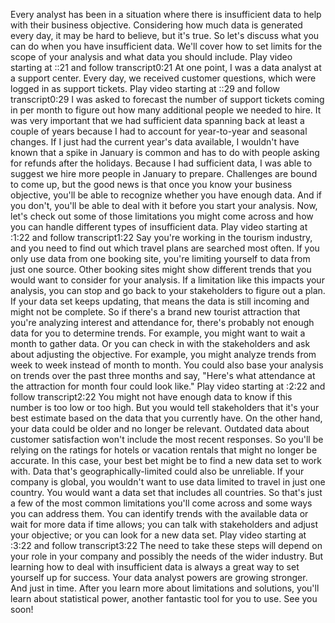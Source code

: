 
Every analyst has been in a situation where there is insufficient data to help with their business objective. Considering how much data is generated every day, it may be hard to believe, but it's true. So let's discuss what you can do when you have insufficient data. We'll cover how to set limits for the scope of your analysis and what data you should include.
Play video starting at ::21 and follow transcript0:21
At one point, I was a data analyst at a support center. Every day, we received customer questions, which were logged in as support tickets.
Play video starting at ::29 and follow transcript0:29
I was asked to forecast the number of support tickets coming in per month to figure out how many additional people we needed to hire. It was very important that we had sufficient data spanning back at least a couple of years because I had to account for year-to-year and seasonal changes. If I just had the current year's data available, I wouldn't have known that a spike in January is common and has to do with people asking for refunds after the holidays. Because I had sufficient data, I was able to suggest we hire more people in January to prepare. Challenges are bound to come up, but the good news is that once you know your business objective, you'll be able to recognize whether you have enough data. And if you don't, you'll be able to deal with it before you start your analysis. Now, let's check out some of those limitations you might come across and how you can handle different types of insufficient data.
Play video starting at :1:22 and follow transcript1:22
Say you're working in the tourism industry, and you need to find out which travel plans are searched most often. If you only use data from one booking site, you're limiting yourself to data from just one source. Other booking sites might show different trends that you would want to consider for your analysis. If a limitation like this impacts your analysis, you can stop and go back to your stakeholders to figure out a plan. If your data set keeps updating, that means the data is still incoming and might not be complete. So if there's a brand new tourist attraction that you're analyzing interest and attendance for, there's probably not enough data for you to determine trends. For example, you might want to wait a month to gather data. Or you can check in with the stakeholders and ask about adjusting the objective. For example, you might analyze trends from week to week instead of month to month. You could also base your analysis on trends over the past three months and say, "Here's what attendance at the attraction for month four could look like."
Play video starting at :2:22 and follow transcript2:22
You might not have enough data to know if this number is too low or too high. But you would tell stakeholders that it's your best estimate based on the data that you currently have. On the other hand, your data could be older and no longer be relevant. Outdated data about customer satisfaction won't include the most recent responses. So you'll be relying on the ratings for hotels or vacation rentals that might no longer be accurate. In this case, your best bet might be to find a new data set to work with. Data that's geographically-limited could also be unreliable. If your company is global, you wouldn't want to use data limited to travel in just one country. You would want a data set that includes all countries. So that's just a few of the most common limitations you'll come across and some ways you can address them. You can identify trends with the available data or wait for more data if time allows; you can talk with stakeholders and adjust your objective; or you can look for a new data set.
Play video starting at :3:22 and follow transcript3:22
The need to take these steps will depend on your role in your company and possibly the needs of the wider industry. But learning how to deal with insufficient data is always a great way to set yourself up for success. Your data analyst powers are growing stronger. And just in time. After you learn more about limitations and solutions, you'll learn about statistical power, another fantastic tool for you to use. See you soon!